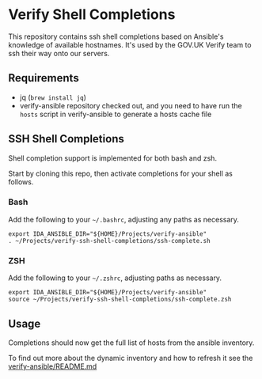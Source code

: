 Verify Shell Completions
========================

This repository contains ssh shell completions based on Ansible's
knowledge of available hostnames. It's used by the GOV.UK Verify
team to ssh <TAB><TAB> their way onto our servers.

Requirements
------------

- jq (`brew install jq`)
- verify-ansible repository checked out, and you need to have run the `hosts`
  script in verify-ansible to generate a hosts cache file

SSH Shell Completions
---------------------

Shell completion support is implemented for both bash and zsh.

Start by cloning this repo, then activate completions for your shell as
follows.

### Bash

Add the following to your `~/.bashrc`, adjusting any paths as necessary.

```
export IDA_ANSIBLE_DIR="${HOME}/Projects/verify-ansible"
. ~/Projects/verify-ssh-shell-completions/ssh-complete.sh
```

### ZSH

Add the following to your `~/.zshrc`, adjusting paths as necessary.

```
export IDA_ANSIBLE_DIR="${HOME}/Projects/verify-ansible"
source ~/Projects/verify-ssh-shell-completions/ssh-complete.zsh

```

Usage
-----

Completions should now get the full list of hosts from the ansible inventory.

To find out more about the dynamic inventory and how to refresh it see the
[verify-ansible/README.md](https://github.digital.cabinet-office.gov.uk/gds/verify-ansible/tree/master#dynamic-inventory)

